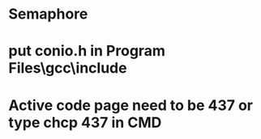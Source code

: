 # Semaphore
# put conio.h in Program Files\gcc\include 
# Active code page need to be 437  or type chcp 437 in CMD
